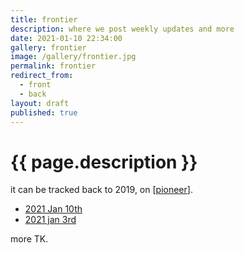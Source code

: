 ```yaml
---
title: frontier
description: where we post weekly updates and more
date: 2021-01-10 22:34:00
gallery: frontier
image: /gallery/frontier.jpg
permalink: frontier
redirect_from:
  - front
  - back
layout: draft
published: true
---
```


# {{ page.description }}

it can be tracked back to 2019, on [[pioneer](/pioneer)].

- [2021 Jan 10th](https://frontier.pioneer.app/posts/73bbd82a-cregox-ahoxus-org-progress-update-january-10th-2021#comment-2660008c)
- [2021 jan 3rd](https://frontier.pioneer.app/posts/bb6f3b05-cregox-ahoxus-org-progress-update-january-3rd-2021#comment-e877af61)

more TK.
